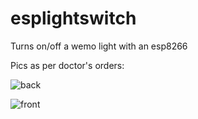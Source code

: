 # esplightswitch
Turns on/off a wemo light with an esp8266

Pics as per doctor's orders:

![back](https://i.imgur.com/r9uqvem.jpg)

![front](https://i.imgur.com/DVR1mTS.jpg)
